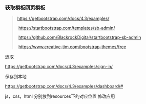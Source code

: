 ### 获取模板网页模板

>  https://getbootstrap.com/docs/4.3/examples/
>
> ​	https://startbootstrap.com/templates/sb-admin/
>
> ​	https://github.com/BlackrockDigital/startbootstrap-sb-admin
>
> ​	https://www.creative-tim.com/bootstrap-themes/free

选取

https://getbootstrap.com/docs/4.3/examples/sign-in/

保存到本地



https://getbootstrap.com/docs/4.3/examples/dashboard/#

js，css，html 分别放到resources下的对应位置 修改应用



